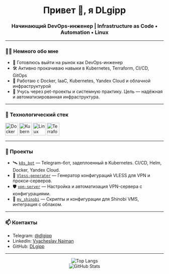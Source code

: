 <h1 align="center">Привет 👋, я DLgipp</h1>
<h3 align="center">Начинающий DevOps-инженер | Infrastructure as Code • Automation • Linux</h3>

---

### 👨‍💻 Немного обо мне

- 🎯 Готовлюсь выйти на рынок как DevOps-инженер 
- 🛠️ Активно прокачиваю навыки в Kubernetes, Terraform, CI/CD, GitOps  
- 🐳 Работаю с Docker, IaaC, Kubernetes, Yandex Cloud и облачной инфраструктурой  
- 🧠 Учусь через pet-проекты и системную практику. Цель — надёжная и автоматизированная инфраструктура.

---

### 🔧 Технологический стек

<p align="left">
  <img src="https://cdn.jsdelivr.net/gh/devicons/devicon/icons/docker/docker-original.svg" width="40" height="40" alt="Docker"/>
  <img src="https://cdn.jsdelivr.net/gh/devicons/devicon/icons/kubernetes/kubernetes-plain.svg" width="40" height="40" alt="Kubernetes"/>
  <img src="https://cdn.jsdelivr.net/gh/devicons/devicon/icons/linux/linux-original.svg" width="40" height="40" alt="Linux"/>
  <img src="https://cdn.jsdelivr.net/gh/devicons/devicon/icons/terraform/terraform-original.svg" width="40" height="40" alt="Terraform"/>
</p>

---

### 🚀 Проекты

- 🛰️ [`k8s_bot`](https://github.com/DLgipp/k8s_bot) — Telegram-бот, задеплоенный в Kubernetes. CI/CD, Helm, Docker, Yandex Cloud.  
- 🔐 [`Vless-generater`](https://github.com/DLgipp/Vless-generater) — Генератор конфигураций VLESS для VPN и прокси-серверов.  
- 🛡️ [`vpn-server`](https://github.com/DLgipp/vpn-server) — Настройка и автоматизация VPN-сервера с конфигурациями.  
- 🎥 [`my_shinobi`](https://github.com/DLgipp/my_shinobi) — Скрипты и конфигурации для Shinobi VMS, интеграция с облаком.

---

### 📫 Контакты

- Telegram: [@dlgipp](https://t.me/dlgipp)  
- LinkedIn: [Vyacheslav Naiman](https://www.linkedin.com/in/vyacheslav-naiman-b16920369)  
- GitHub: [DLgipp](https://github.com/DLgipp)

---

<p align="center">
  <img src="https://github-readme-stats.vercel.app/api/top-langs/?username=DLgipp&layout=compact&theme=github_dark&hide_border=true" alt="Top Langs" />
  <br/>
  <img src="https://github-readme-stats.vercel.app/api?username=DLgipp&show_icons=true&theme=github_dark&hide_border=true" alt="GitHub Stats" />
</p>

